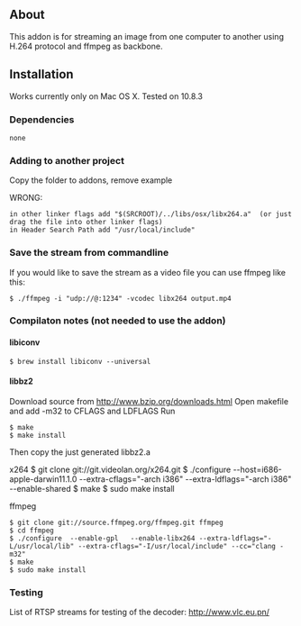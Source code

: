 ## About
This addon is for streaming an image from one computer to another using H.264 protocol and ffmpeg as backbone.


## Installation
Works currently only on Mac OS X. Tested on 10.8.3

### Dependencies

	none

### Adding to another project
Copy the folder to addons, remove example

WRONG:

	in other linker flags add "$(SRCROOT)/../libs/osx/libx264.a"  (or just drag the file into other linker flags)
	in Header Search Path add "/usr/local/include"	


### Save the stream from commandline
If you would like to save the stream as a video file you can use ffmpeg like this:

	$ ./ffmpeg -i "udp://@:1234" -vcodec libx264 output.mp4 


### Compilaton notes (not needed to use the addon)

#### libiconv

    $ brew install libiconv --universal
	
#### libbz2

Download source from http://www.bzip.org/downloads.html
Open makefile and add -m32 to CFLAGS and LDFLAGS
Run 

	$ make
	$ make install
	
Then copy the just generated libbz2.a



x264
	$ git clone git://git.videolan.org/x264.git
	$ ./configure --host=i686-apple-darwin11.1.0 --extra-cflags="-arch i386" --extra-ldflags="-arch i386" --enable-shared
	$ make
	$ sudo make install

ffmpeg

	$ git clone git://source.ffmpeg.org/ffmpeg.git ffmpeg
	$ cd ffmpeg
	$ ./configure  --enable-gpl   --enable-libx264 --extra-ldflags="-L/usr/local/lib" --extra-cflags="-I/usr/local/include" --cc="clang -m32"
	$ make
	$ sudo make install

### Testing
List of RTSP streams for testing of the decoder: http://www.vlc.eu.pn/

